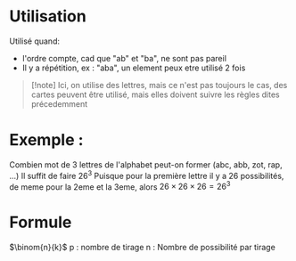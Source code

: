 # Utilisation
Utilisé quand:
- l'ordre compte, cad que "ab" et "ba", ne sont pas pareil
- Il y a répétition, ex : "aba", un element peux etre utilisé 2 fois
> [!note] Ici, on utilise des lettres, mais ce n'est pas toujours le cas, des cartes peuvent être utilisé, mais elles doivent suivre les règles dites précedemment
# Exemple :
Combien mot de 3 lettres de l'alphabet peut-on former (abc, abb, zot, rap, ...)
Il suffit de faire $26^{3}$
Puisque pour la première lettre il y a 26 possibilités, de meme pour la 2eme et la 3eme, alors $26\times 26\times 26 = 26^{3}$
# Formule 
$\binom{n}{k}$
p : nombre de tirage
n : Nombre de possibilité par tirage
